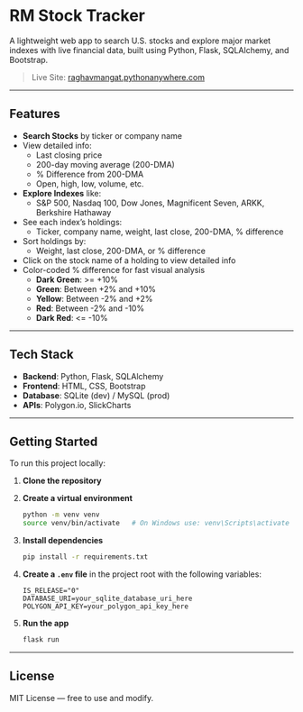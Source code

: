 # RM Stock Tracker

A lightweight web app to search U.S. stocks and explore major market indexes with live financial data, built using Python, Flask, SQLAlchemy, and Bootstrap.

> Live Site: [raghavmangat.pythonanywhere.com](https://raghavmangat.pythonanywhere.com)

---

## Features

- **Search Stocks** by ticker or company name
- View detailed info:
  - Last closing price
  - 200-day moving average (200-DMA)
  - % Difference from 200-DMA
  - Open, high, low, volume, etc.
- **Explore Indexes** like:
  - S&P 500, Nasdaq 100, Dow Jones, Magnificent Seven, ARKK, Berkshire Hathaway
- See each index’s holdings:
  - Ticker, company name, weight, last close, 200-DMA, % difference
- Sort holdings by:
  - Weight, last close, 200-DMA, or % difference
- Click on the stock name of a holding to view detailed info
- Color-coded % difference for fast visual analysis
  - **Dark Green**: >= +10%
  - **Green**: Between +2% and +10%
  - **Yellow**: Between -2% and +2%
  - **Red**: Between -2% and -10%
  - **Dark Red**: <= -10%
---

## Tech Stack

- **Backend**: Python, Flask, SQLAlchemy
- **Frontend**: HTML, CSS, Bootstrap
- **Database**: SQLite (dev) / MySQL (prod)
- **APIs**: Polygon.io, SlickCharts

---

## Getting Started

To run this project locally:

1. **Clone the repository**
2. **Create a virtual environment**

   ```bash
   python -m venv venv
   source venv/bin/activate   # On Windows use: venv\Scripts\activate
   ```

3. **Install dependencies**

   ```bash
   pip install -r requirements.txt
   ```

4. **Create a `.env` file** in the project root with the following variables:

   ```env
   IS_RELEASE="0"
   DATABASE_URI=your_sqlite_database_uri_here
   POLYGON_API_KEY=your_polygon_api_key_here
   ```

5. **Run the app**

   ```bash
   flask run
   ```

---

## License

MIT License — free to use and modify.
